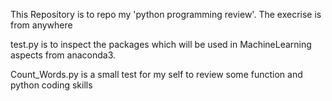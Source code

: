 This Repository is to repo my 'python programming review'.
The execrise is from anywhere

test.py is to inspect the packages which will be used in MachineLearning aspects from anaconda3.

Count_Words.py is a small test for my self to review some function and python coding skills
